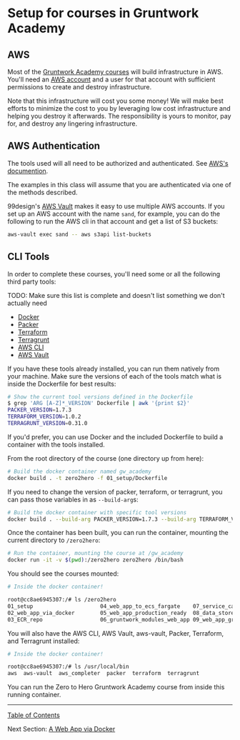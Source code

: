 <!-- ##DOCS-SOURCER-START
{"sourcePlugin":"Local File Copier","hash":"6113038c1e71fa3ff7d18b7db66e295d"}
##DOCS-SOURCER-END -->

# Setup for courses in Gruntwork Academy

## AWS

Most of the [Gruntwork Academy courses](https://github.com/gruntwork-io/gruntwork-academy) will build infrastructure in AWS. You'll need an [AWS account](https://aws.amazon.com/) and a user for that account with sufficient permissions to create and destroy infrastructure.

Note that this infrastructure will cost you some money! We will make best efforts to minimize the cost to you by leveraging low cost infrastructure and helping you destroy it afterwards. The responsibility is yours to monitor, pay for, and destroy any lingering infrastructure.

## AWS Authentication

The tools used will all need to be authorized and authenticated. See [AWS's documention](https://docs.aws.amazon.com/cli/latest/userguide/cli-configure-files.html).

The examples in this class will assume that you are authenticated via one of the methods described.

99design's [AWS Vault](https://github.com/99designs/aws-vault) makes it easy to use multiple AWS accounts. If you set up an AWS account with the name `sand`, for example, you can do the following to run the AWS cli in that account and get a list of S3 buckets:

```bash
aws-vault exec sand -- aws s3api list-buckets
```


## CLI Tools

In order to complete these courses, you'll need some or all the following third party tools:

TODO: Make sure this list is complete and doesn't list something we don't actually need

* [Docker](https://www.docker.com/)
* [Packer](https://www.packer.io/)
* [Terraform](https://www.terraform.io/)
* [Terragrunt](https://terragrunt.gruntwork.io/)
* [AWS CLI](https://aws.amazon.com/cli/)
* [AWS Vault](https://github.com/99designs/aws-vault)

If you have these tools already installed, you can run them natively from your machine. Make sure the versions of each of the tools match what is inside the Dockerfile for best results:

```bash
# Show the current tool versions defined in the Dockerfile
$ grep 'ARG [A-Z]*_VERSION' Dockerfile | awk '{print $2}'
PACKER_VERSION=1.7.3
TERRAFORM_VERSION=1.0.2
TERRAGRUNT_VERSION=0.31.0
```

If you'd prefer, you can use Docker and the included Dockerfile to build a container with the tools installed.

From the root directory of the course (one directory up from here):

```bash
# Build the docker container named gw_academy
docker build . -t zero2hero -f 01_setup/Dockerfile
```

If you need to change the version of packer, terraform, or terragrunt, you can pass those variables in as `--build-arg`s:

```bash
# Build the docker container with specific tool versions
docker build . --build-arg PACKER_VERSION=1.7.3 --build-arg TERRAFORM_VERSION=1.0.2 --build-arg TERRAGRUNT_VERSION=0.31.0 -t zero2hero -f 01_setup/Dockerfile
```

Once the container has been built, you can run the container, mounting the current directory to `/zero2hero`:

```bash
# Run the container, mounting the course at /gw_academy
docker run -it -v $(pwd):/zero2hero zero2hero /bin/bash
```

You should see the courses mounted:

```bash
# Inside the docker container!

root@cc8ae6945307:/# ls /zero2hero
01_setup                     04_web_app_to_ecs_fargate    07_service_catalog_web_app   10_upgrade_a_module_version
02_web_app_via_docker        05_web_app_production_ready  08_data_store                README.md
03_ECR_repo                  06_gruntwork_modules_web_app 09_web_app_gruntwork_way
```

You will also have the AWS CLI, AWS Vault, aws-vault, Packer, Terraform, and Terragrunt installed:

```bash
# Inside the docker container!

root@cc8ae6945307:/# ls /usr/local/bin
aws  aws-vault  aws_completer  packer  terraform  terragrunt
```

You can run the Zero to Hero Gruntwork Academy course from inside this running container.

---
[Table of Contents](zero-to-hero)

Next Section: [A Web App via Docker](a-web-app-using-docker)
